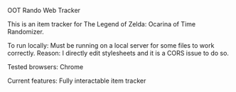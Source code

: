 OOT Rando Web Tracker

This is an item tracker for The Legend of Zelda: Ocarina of Time Randomizer.

To run locally:
Must be running on a local server for some files to work correctly. Reason: I directly edit stylesheets and it is a CORS issue to do so.

Tested browsers: Chrome

Current features:
Fully interactable item tracker
